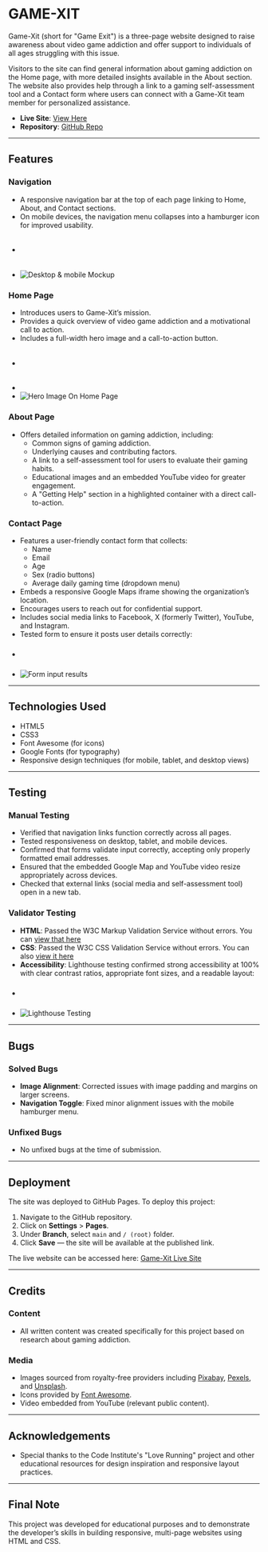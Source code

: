 # GAME-XIT

Game-Xit (short for "Game Exit") is a three-page website designed to raise awareness about video game addiction and offer support to individuals of all ages struggling with this issue.

Visitors to the site can find general information about gaming addiction on the Home page, with more detailed insights available in the About section. The website also provides help through a link to a gaming self-assessment tool and a Contact form where users can connect with a Game-Xit team member for personalized assistance.

- **Live Site**: [View Here](https://blvckkryptonite.github.io/game-xit/)
- **Repository**: [GitHub Repo](https://github.com/BlvckKryptonite/game-xit)

---

## Features

### Navigation
- A responsive navigation bar at the top of each page linking to Home, About, and Contact sections.
- On mobile devices, the navigation menu collapses into a hamburger icon for improved usability.
- ######
- ![Desktop & mobile Mockup](assets/images/mockup-desktop-mobile.png)

### Home Page
- Introduces users to Game-Xit’s mission.
- Provides a quick overview of video game addiction and a motivational call to action.
- Includes a full-width hero image and a call-to-action button.
- ######
- 
- ![Hero Image On Home Page](assets/images/home-readme.png)

### About Page
- Offers detailed information on gaming addiction, including:
  - Common signs of gaming addiction.
  - Underlying causes and contributing factors.
  - A link to a self-assessment tool for users to evaluate their gaming habits.
  - Educational images and an embedded YouTube video for greater engagement.
  - A "Getting Help" section in a highlighted container with a direct call-to-action.

### Contact Page
- Features a user-friendly contact form that collects:
  - Name
  - Email
  - Age
  - Sex (radio buttons)
  - Average daily gaming time (dropdown menu)
- Embeds a responsive Google Maps iframe showing the organization’s location.
- Encourages users to reach out for confidential support.
- Includes social media links to Facebook, X (formerly Twitter), YouTube, and Instagram.
- Tested form to ensure it posts user details correctly:
- ###
- ![Form input results](assets/images/contact-form-test.png)

---

## Technologies Used
- HTML5
- CSS3
- Font Awesome (for icons)
- Google Fonts (for typography)
- Responsive design techniques (for mobile, tablet, and desktop views)

---

## Testing

### Manual Testing
- Verified that navigation links function correctly across all pages.
- Tested responsiveness on desktop, tablet, and mobile devices.
- Confirmed that forms validate input correctly, accepting only properly formatted email addresses.
- Ensured that the embedded Google Map and YouTube video resize appropriately across devices.
- Checked that external links (social media and self-assessment tool) open in a new tab.

### Validator Testing
- **HTML**: Passed the W3C Markup Validation Service without errors. You can [view that here](https://validator.w3.org/nu/?showsource=yes&doc=https%3A%2F%2Fblvckkryptonite.github.io%2Fgame-xit%2F)
- **CSS**: Passed the W3C CSS Validation Service without errors. You can also [view it here](https://jigsaw.w3.org/css-validator/validator?uri=https%3A%2F%2Fblvckkryptonite.github.io%2Fgame-xit%2F&profile=css3svg&usermedium=all&warning=1&vextwarning=&lang=en)
- **Accessibility**: Lighthouse testing confirmed strong accessibility at 100% with clear contrast ratios, appropriate font sizes, and a readable layout:
- #####
- ![Lighthouse Testing](assets/images/lighthouse-test.png)

---

## Bugs

### Solved Bugs
- **Image Alignment**: Corrected issues with image padding and margins on larger screens.
- **Navigation Toggle**: Fixed minor alignment issues with the mobile hamburger menu.

### Unfixed Bugs
- No unfixed bugs at the time of submission.

---

## Deployment

The site was deployed to GitHub Pages. To deploy this project:

1. Navigate to the GitHub repository.
2. Click on **Settings** > **Pages**.
3. Under **Branch**, select `main` and `/ (root)` folder.
4. Click **Save** — the site will be available at the published link.

The live website can be accessed here: [Game-Xit Live Site](https://blvckkryptonite.github.io/game-xit/)

---

## Credits

### Content
- All written content was created specifically for this project based on research about gaming addiction.

### Media
- Images sourced from royalty-free providers including [Pixabay](https://pixabay.com), [Pexels](https://pexels.com), and [Unsplash](https://unsplash.com).
- Icons provided by [Font Awesome](https://fontawesome.com).
- Video embedded from YouTube (relevant public content).

---

## Acknowledgements

- Special thanks to the Code Institute's "Love Running" project and other educational resources for design inspiration and responsive layout practices.

---

## Final Note

This project was developed for educational purposes and to demonstrate the developer’s skills in building responsive, multi-page websites using HTML and CSS.

